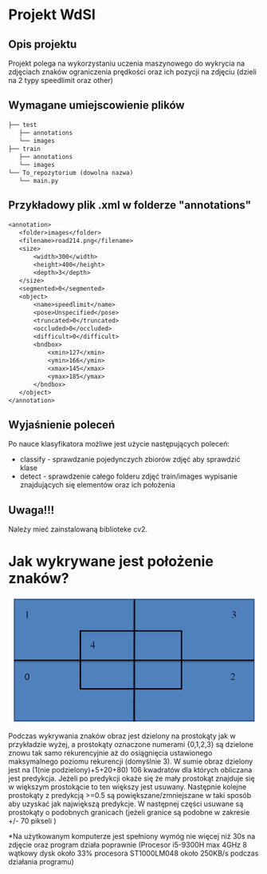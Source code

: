 # Projekt WdSI

## Opis projektu
Projekt polega na wykorzystaniu uczenia maszynowego do wykrycia na zdjęciach znaków ograniczenia prędkości oraz ich pozycji na zdjęciu (dzieli na 2 typy speedlimit oraz other)
## Wymagane umiejscowienie plików

```
├── test
   ├── annotations
   └── images
├── train
   ├── annotations
   └── images
└── To_repozytorium (dowolna nazwa)
   └── main.py
```
## Przykładowy plik .xml w folderze "annotations"
```
<annotation>
   <folder>images</folder>
   <filename>road214.png</filename>
   <size>
       <width>300</width>
       <height>400</height>
       <depth>3</depth>
   </size>
   <segmented>0</segmented>
   <object>
       <name>speedlimit</name>
       <pose>Unspecified</pose>
       <truncated>0</truncated>
       <occluded>0</occluded>
       <difficult>0</difficult>
       <bndbox>
           <xmin>127</xmin>
           <ymin>166</ymin>
           <xmax>145</xmax>
           <ymax>185</ymax>
       </bndbox>
   </object>
</annotation>
```
## Wyjaśnienie poleceń
Po nauce klasyfikatora możliwe jest użycie następujących poleceń:
* classify - sprawdzanie pojedynczych zbiorów zdjęć aby sprawdzić klase 
* detect - sprawdzenie całego folderu zdjęć train/images wypisanie znajdujących się elementów oraz ich położenia 
## Uwaga!!!
Należy mieć zainstalowaną biblioteke cv2.
# Jak wykrywane jest położenie znaków?
![Podział](Podzial.png)

Podczas wykrywania znaków obraz jest dzielony na prostokąty jak w przykładzie wyżej, a prostokąty oznaczone numerami {0,1,2,3} są dzielone znowu tak samo rekurencyjnie aż do osiągnięcia ustawionego maksymalnego poziomu rekurencji (domyślnie 3).
W sumie obraz dzielony jest na (1(nie podzielony)+5+20+80) 106 kwadratów dla których obliczana jest predykcja. Jeżeli po predykcji okaże się że mały prostokąt znajduje się w większym prostokącie to ten większy jest usuwany. Następnie kolejne prostokąty z predykcją >=0.5 są powiększane/zmniejszane w taki sposób aby uzyskać jak największą predykcje. W następnej części usuwane są prostokąty o podobnych granicach (jeżeli granice są podobne w zakresie +/- 70 pikseli )

*Na użytkowanym komputerze jest spełniony wymóg nie więcej niż 30s na zdjęcie oraz program działa poprawnie 
(Procesor i5-9300H max 4GHz 8 wątkowy dysk około 33% procesora ST1000LM048 około 250KB/s podczas działania programu)
